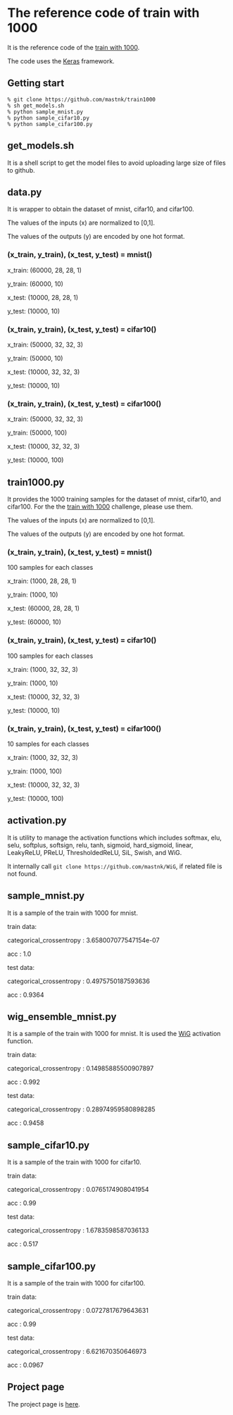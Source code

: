 # The reference code of train with 1000

It is the reference code of the [train with 1000](http://www.ok.sc.e.titech.ac.jp/~mtanaka/proj/train1000/).

The code uses the [Keras](https://keras.io/) framework.

## Getting start

```
% git clone https://github.com/mastnk/train1000
% sh get_models.sh
% python sample_mnist.py
% python sample_cifar10.py
% python sample_cifar100.py
```

## get_models.sh

It is a shell script to get the model files to avoid uploading large size of files to github.

## data.py

It is wrapper to obtain the dataset of mnist, cifar10, and cifar100.

The values of the inputs (x) are normalized to [0,1].

The values of the outputs (y) are encoded by one hot format.


### (x_train, y_train), (x_test, y_test) = mnist()

x_train: (60000, 28, 28, 1)

y_train: (60000, 10)

x_test: (10000, 28, 28, 1) 

y_test: (10000, 10)

### (x_train, y_train), (x_test, y_test) = cifar10()

x_train: (50000, 32, 32, 3)

y_train: (50000, 10)

x_test: (10000, 32, 32, 3)

y_test: (10000, 10)

### (x_train, y_train), (x_test, y_test) = cifar100()

x_train: (50000, 32, 32, 3)

y_train: (50000, 100)

x_test: (10000, 32, 32, 3)

y_test: (10000, 100)


## train1000.py

It provides the 1000 training samples for the dataset of mnist, cifar10, and cifar100. For the the [train with 1000](http://www.ok.sc.e.titech.ac.jp/~mtanaka/proj/train1000/) challenge, please use them.

The values of the inputs (x) are normalized to [0,1].

The values of the outputs (y) are encoded by one hot format.

### (x_train, y_train), (x_test, y_test) = mnist()

100 samples for each classes

x_train: (1000, 28, 28, 1)

y_train: (1000, 10)

x_test: (60000, 28, 28, 1) 

y_test: (60000, 10)

### (x_train, y_train), (x_test, y_test) = cifar10()

100 samples for each classes

x_train: (1000, 32, 32, 3)

y_train: (1000, 10)

x_test: (10000, 32, 32, 3)

y_test: (10000, 10)

### (x_train, y_train), (x_test, y_test) = cifar100()

10 samples for each classes

x_train: (1000, 32, 32, 3)

y_train: (1000, 100)

x_test: (10000, 32, 32, 3)

y_test: (10000, 100)

## activation.py

It is utility to manage the activation functions which includes softmax, elu, selu, softplus, softsign, relu, tanh, sigmoid, hard_sigmoid, linear, LeakyReLU, PReLU, ThresholdedReLU, SiL, Swish, and WiG.

It internally call ```git clone https://github.com/mastnk/WiG```, if related file is not found.

## sample_mnist.py

It is a sample of the train with 1000 for mnist.

train data:

categorical_crossentropy :  3.658007077547154e-07

acc :  1.0

test data:

categorical_crossentropy :  0.4975750187593636

acc :  0.9364

## wig_ensemble_mnist.py

It is a sample of the train with 1000 for mnist.
It is used the [WiG](http://www.ok.sc.e.titech.ac.jp/~mtanaka/proj/WiG/) activation function.

train data:

categorical_crossentropy :  0.14985885500907897

acc :  0.992

test data:

categorical_crossentropy :  0.28974959580898285

acc :  0.9458


## sample_cifar10.py

It is a sample of the train with 1000 for cifar10.

train data:

categorical_crossentropy :  0.0765174908041954

acc :  0.99

test data:

categorical_crossentropy :  1.6783598587036133

acc :  0.517


## sample_cifar100.py

It is a sample of the train with 1000 for cifar100.

train data:

categorical_crossentropy :  0.0727817679643631

acc :  0.99

test data:

categorical_crossentropy :  6.621670350646973

acc :  0.0967

## Project page
The project page is [here](http://www.ok.sc.e.titech.ac.jp/~mtanaka/proj/train1000/).


